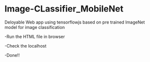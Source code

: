 # Image-CLassifier_MobileNet
Deloyable Web app using tensorflowjs based on pre trained ImageNet model for image classification


-Run the HTML file in browser

-Check the localhost

-Done!!





